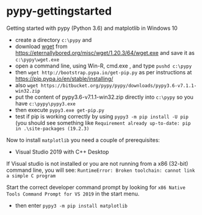 # pypy-gettingstarted
Getting started with pypy (Python 3.6)  and matplotlib in Windows 10

- create a directory `c:\pypy` and 
- download [wget](https://eternallybored.org/misc/wget/) from https://eternallybored.org/misc/wget/1.20.3/64/wget.exe and save it as `c:\pypy\wget.exe`
- open a command line, using Win-R, cmd.exe <enter>, and type `pushd c:\pypy` <enter>
- then `wget http://bootstrap.pypa.io/get-pip.py` as per instructions at https://pip.pypa.io/en/stable/installing/
- also `wget https://bitbucket.org/pypy/pypy/downloads/pypy3.6-v7.1.1-win32.zip` 
- put the content of pypy3.6-v7.1.1-win32.zip directly into `c:\pypy` so you have `c:\pypy\pypy3.exe`
- then execute `pypy3.exe get-pip.py`
- test if pip is working correctly by using `pypy3 -m pip install -U pip`
  (you should see something like `Requirement already up-to-date: pip in .\site-packages (19.2.3)`
  

Now to install `matplotlib` you need a couple of prerequisites:

- Visual Studio 2019 with C++ Desktop

If Visual studio is not installed or you are not running from a x86 (32-bit) command line, you will see:
`RuntimeError: Broken toolchain: cannot link a simple C program`

Start the correct developer command prompt by looking for `x86 Native Tools Command Prompt for VS 2019` in the start menu.

- then enter `pypy3 -m pip install matplotlib`
